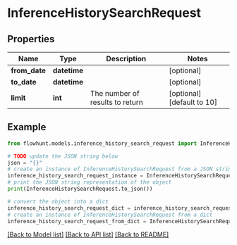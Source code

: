 # InferenceHistorySearchRequest


## Properties

Name | Type | Description | Notes
------------ | ------------- | ------------- | -------------
**from_date** | **datetime** |  | [optional] 
**to_date** | **datetime** |  | [optional] 
**limit** | **int** | The number of results to return | [optional] [default to 10]

## Example

```python
from flowhunt.models.inference_history_search_request import InferenceHistorySearchRequest

# TODO update the JSON string below
json = "{}"
# create an instance of InferenceHistorySearchRequest from a JSON string
inference_history_search_request_instance = InferenceHistorySearchRequest.from_json(json)
# print the JSON string representation of the object
print(InferenceHistorySearchRequest.to_json())

# convert the object into a dict
inference_history_search_request_dict = inference_history_search_request_instance.to_dict()
# create an instance of InferenceHistorySearchRequest from a dict
inference_history_search_request_from_dict = InferenceHistorySearchRequest.from_dict(inference_history_search_request_dict)
```
[[Back to Model list]](../README.md#documentation-for-models) [[Back to API list]](../README.md#documentation-for-api-endpoints) [[Back to README]](../README.md)


